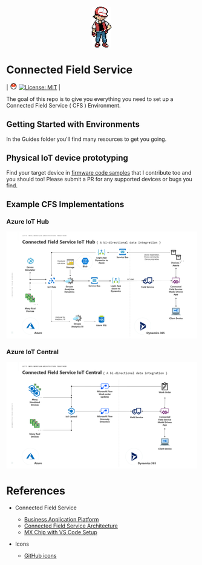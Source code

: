 <p align="center"><img src="img/red.png"></p>

# Connected Field Service

| <img src="img/poke.svg" height="16"> [![License: MIT](https://img.shields.io/badge/License-MIT-grey.svg)](https://opensource.org/licenses/MIT) |


The goal of this repo is to give you everything you need to set up a Connected Field Service ( CFS ) Environment.

## Getting Started with Environments

In the Guides folder you'll find many resources to get you going.

## Physical IoT device prototyping

Find your target device in [firmware code samples](https://github.com/gregdegruy/iot-central-firmware) that I contribute too and you should too! Please submit a PR for any supported devices or bugs you find.

## Example CFS Implementations

### Azure IoT Hub
<img src="img/md/iot-hub.png">

### Azure IoT Central
<img src="img/md/iot-central.png">

# References
- Connected Field Service
    - [Business Application Platform](https://dynamics.microsoft.com/en-us/business-application-platform/)
    - [Connected Field Service Architecture](https://docs.microsoft.com/en-us/dynamics365/customer-engagement/field-service/developer/connected-field-service-architecture)
    - [MX Chip with VS Code Setup](https://docs.microsoft.com/en-us/azure/iot-hub/iot-hub-arduino-iot-devkit-az3166-get-started)

- Icons
    - [GitHub icons](https://gist.github.com/rxaviers/7360908)
